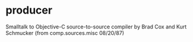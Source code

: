 # producer
Smalltalk to Objective-C source-to-source compiler by Brad Cox and Kurt Schmucker (from comp.sources.misc 08/20/87)
